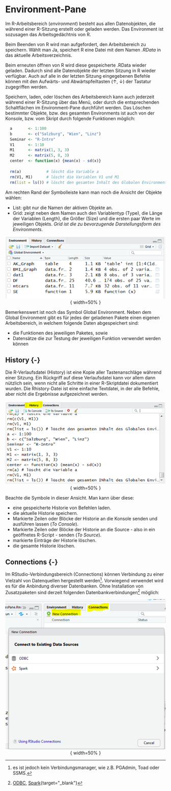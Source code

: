 # Environment-Pane



Im R-Arbeitsbereich (*environment*) besteht aus allen Datenobjekten, die während einer R-Sitzung erstellt oder geladen werden. Das Environment ist sozusagen das Arbeitsgedächtnis von R.

Beim Beenden von R wird man aufgefordert, den Arbeitsbereich zu speichern. Wählt man Ja, speichert R eine Datei mit dem Namen *.RData* in das aktuelle Arbeitsverzeichnis. 

Beim erneuten öffnen von R  wird diese gespeicherte .RData wieder geladen. Dadurch sind alle Datenobjekte der letzten Sitzung in R wieder verfügbar. Auch auf alle in der letzten Sitzung eingegebenen Befehle können mit den Aufwärts- und Abwärtspfeiltasten ($\uparrow$, $\downarrow$) der Tastatur zugegriffen werden.

Speichern, laden, oder löschen des Arbeitsbereich kann auch jederzeit während einer R-Sitzung über das Menü, oder durch die entsprechenden Schaltflächen im Environment-Pane durchführt werden. Das Löschen bestimmter Objekte, bzw. des gesamten Environments ist auch von der Konsole, bzw. vom Skript durch folgende Funktionen möglich:


```r
  a       <- 1:100
  b       <- c("Salzburg", "Wien", "Linz")
  Seminar <- "R-Intro"
  V1      <- 1:10
  M1      <- matrix(1, 3, 3)
  M2      <- matrix(5, 8, 3)
  center  <- function(x) {mean(x) - sd(x)}
  
  rm(a)           # löscht die Variable a
  rm(V1, M1)      # löscht die Variablen V1 und M1
  rm(list = ls()) # löscht den gesamten Inhalt des Globalen Environments
```

Am rechten Rand der Symbolleiste kann man noch die Ansicht der Objekte wählen:

* List: gibt nur die Namen der aktiven Objekte an.
* Grid: zeigt neben dem Namen auch den Variablentyp (Type), die Länge der Variablen (Length), die Größer (Size) und die ersten paar Werte im jeweiligen Objekts. *Grid ist die zu bevorzugende Darstellungsform des Environments*.

<center>

![**Abbildung 18**: Das Arbeitsgedächtnis von RStudio](Images/04_Environment.PNG){ width=50% }

</center>

Bemerkenswert ist noch das Symbol Global Environment. Neben dem Global Environment gibt es für jedes der geladenen Pakete einen eigenen Arbeitsbereich, in welchem folgende Daten abgespeichert sind:

* die Funktionen des jeweiligen Paketes, sowie
* Datensätze die zur Testung der jeweiligen Funktion verwendet werden können

## History {-}

Die R-Verlaufsdatei (History) ist eine Kopie aller Tastenanschläge während einer Sitzung. Ein Rückgriff auf diese Verlaufsdatei kann vor allem dann nützlich sein, wenn nicht alle Schritte in einer R-Skriptdatei dokumentiert wurden. Die Rhistory-Datei ist eine einfache Textdatei, in der alle Befehle, aber nicht die Ergebnisse aufgezeichnet werden.

<center>

![**Abbildung 19**: Die Historie von verwendeten Befehlen](Images/04_History.PNG){ width=50% }

</center>

Beachte die Symbole in dieser Ansicht. Man kann über diese:

* eine gespeicherte Historie von Befehlen laden.
* die aktuelle Historie speichern.
* Markierte Zeilen oder Blöcke der Historie an die Konsole senden und ausführen lassen (*To Console*).
* Markierte Zeilen oder Blöcke der Historie an die Source - also in ein geöffnetes R-Script - senden (*To Source*).
* markierte Einträge der Historie löschen.
* die gesamte Historie löschen.

## Connections {-}

Im RStudio-Verbindungsbereich (Connections) können Verbindung zu einer Vielzahl von Datenquellen hergestellt werden[^8]. Vorwiegend verwendet wird es für die Anbindung diverser Datenbanken. Ohne Installation von Zusatzpaketen sind derzeit folgenden Datenbankverbindungen[^9] möglich:

<center>

![**Abbildung 20**: Datenbankverbindungen über Connections](Images/04_Connections.PNG){ width=50% }

</center>

[^8]: es ist jedoch kein Verbindungsmanager, wie z.B. PGAdmin, Toad oder SSMS.
[^9]: [ODBC](https://de.wikipedia.org/wiki/Open_Database_Connectivity), [Spark](https://de.wikipedia.org/wiki/Apache_Spark){target="_blank"}

